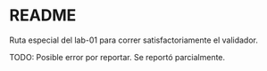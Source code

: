 # README
Ruta especial del lab-01 para correr satisfactoriamente el validador.

TODO: Posible error por reportar. Se reportó parcialmente.

